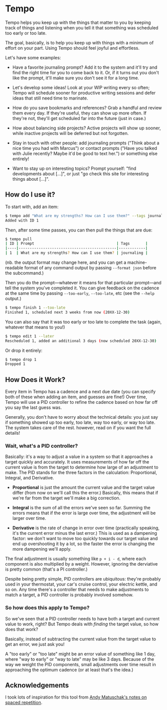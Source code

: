 # Tempo

Tempo helps you keep up with the things that matter to you by keeping track of things and listening when you tell it that something was scheduled too early or too late.

The goal, basically, is to help you keep up with things with a minimum of effort on your part.
Using Tempo should feel joyful and effortless.

Let's have some examples:

- Have a favorite journaling prompt?
  Add it to the system and it'll try and find the right time for you to come back to it.
  Or, if it turns out you don't like the prompt, it'll make sure you don't see it for a long time.

- Let's develop some ideas!
  Look at your WIP writing every so often; Tempo will schedule sooner for productive writing sessions and defer ideas that still need time to marinate.

- How do you save bookmarks and references?
  Grab a handful and review them every day.
  If they're useful, they can show up more often.
  If they're not, they'll get scheduled far into the future (just in case.)

- How about balancing side projects?
  Active projects will show up sooner, while inactive projects will be deferred but not forgotten.

- Stay in touch with other people: add journaling prompts ("Think about a nice time you had with Marcus") or contact prompts ("Have you talked with Julie recently? Maybe it'd be good to text her.") or something else entirely!

- Want to stay up on interesting topics?
  Prompt yourself: "find developments about […]", or just "go check this site for interesting things about […]".

## How do I use it?

To start with, add an item:

```bash
$ tempo add "What are my strengths? How can I use them?" --tags journaling
Added with ID 1
```

Then, after some time passes, you can then pull the things that are due:

```bash
$ tempo pull
| ID | Prompt                                     | Tags       |
|----|--------------------------------------------|------------|
| 1  | What are my strengths? How can I use them? | journaling |
```

(nb. the output format may change here, and you can get a machine-readable format of any command output by passing `--format json` before the subcommand.)

Then you do the prompt—whatever it means for that particular prompt—and tell the system you've completed it.
You can give feedback on the cadence at the same time by passing `--too-early`, `--too-late`, etc (see the `--help` output.)

```bash
$ tempo finish 1 --too-late
Finished 1, scheduled next 3 weeks from now (20XX-12-30)
```

You can also say that it was too early or too late to complete the task (again, whatever that means to you!)

```bash
$ tempo edit 1 --later
Rescheduled 1, added an additional 3 days (now scheduled 20XX-12-30)
```

Or drop it entirely:

```bash
$ tempo drop 1
Dropped 1
```

## How Does it Work?

Every item in Tempo has a cadence and a next due date (you can specify both of these when adding an item, and guesses are fine!)
Over time, Tempo will use a PID controller to refine the cadence based on how far off you say the last guess was.

Generally, you don't have to worry about the technical details: you just say if something showed up too early, too late, way too early, or way too late.
The system takes care of the rest.
however, read on if you want the full details!

### Wait, what's a PID controller?

Basically: it's a way to adjust a value in a system so that it approaches a target quickly and accurately.
It uses measurements of how far off the current value is from the target to determine how large of an adjustment to make.
The PID stands for the three factors in the calculation: Proportional, Integral, and Derivative.

- **Proportional** is just the amount the current value and the target value differ (from now on we'll call this the error.)
  Basically, this means that if we're far from the target we'll make a big correction.

- **Integral** is the sum of all the errors we've seen so far.
  Summing the errors means that if the error is large over time, the adjustment will be larger over time.

- **Derivative** is the rate of change in error over time (practically speaking, it's the current error minus the last error.)
  This is used as a dampening factor: we don't want to move too quickly towards our target value and end up overshooting it by a lot, so the faster the error is changing the more dampening we'll apply.

The final adjustment is usually something like `p + i - d`, where each component is also multiplied by a weight.
However, ignoring the derviative is pretty common (that's a PI controller.)

Despite being pretty simple, PID controllers are ubiquitous: they're probably used in your thermostat, your car's cruise control, your electric kettle, and so on.
Any time there's a controller that needs to make adjustments to match a target, a PID controller is probably involved somehow.

### So how does this apply to Tempo?

So we've seen that a PID controller needs to have both a target and current value to work, right?
But Tempo deals with *finding* the target value, so how does that work?

Basically, instead of subtracting the current value from the target value to get an error, we just ask you!

A "too early" or "too late" might be an error value of something like 1 day, where "way to early" or "way to late" may be like 3 days.
Because of the way we weight the PID components, small adjustments over time result in approaching the optimum cadence (or at least that's the idea.)

## Acknowledgements

I took lots of inspiration for this tool from [Andy Matuschak's notes on spaced repetition](https://notes.andymatuschak.org/z2gqazXUkf9qyFjMQg4W3dw6yegnAJszvDywN).
